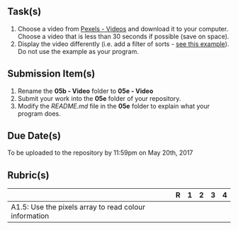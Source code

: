 Task(s)
-------
1. Choose a video from [Pexels - Videos](https://videos.pexels.com/) and download it to your computer.  Choose a video that is less than 30 seconds if possible (save on space).
2. Display the video differently (i.e. add a filter of sorts - [see this example](https://p5js.org/examples/dom-video-pixels.html)).  Do not use the example as your program.


Submission Item(s)
------------------
1. Rename the **05b - Video** folder to **05e - Video**
2. Submit your work into the **05e** folder of your repository.
3. Modify the _README.md_ file in the **05e** folder to explain what your program does.


Due Date(s)
-------------
To be uploaded to the repository by 11:59pm on May 20th, 2017


Rubric(s)
---------

|                                          | R    | 1    | 2    | 3    | 4    |
| ---------------------------------------- | ---- | ---- | ---- | ---- | ---- |
| A1.5: Use the pixels array to read colour information |      |      |      |      |      |
